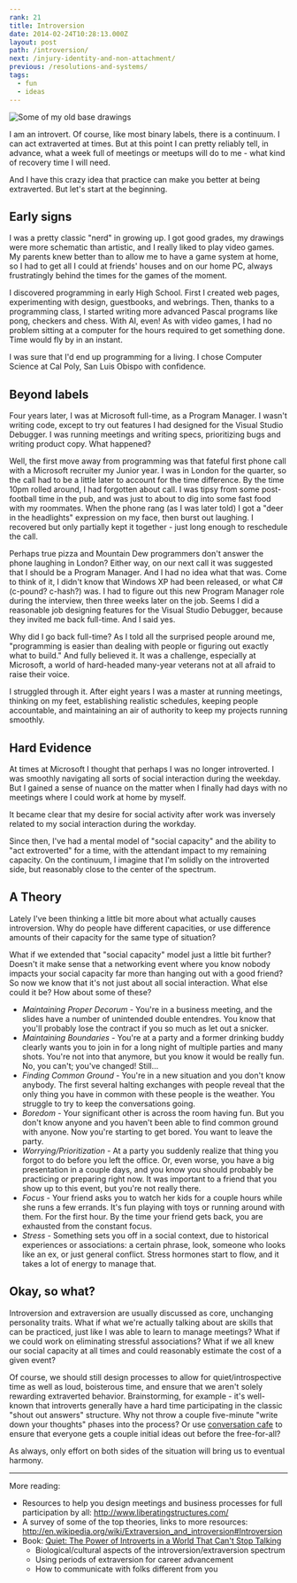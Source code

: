 ```yaml
---
rank: 21
title: Introversion
date: 2014-02-24T10:28:13.000Z
layout: post
path: /introversion/
next: /injury-identity-and-non-attachment/
previous: /resolutions-and-systems/
tags:
  - fun
  - ideas
---
```


![Some of my old base drawings](https://static.sinap.ps/blog/2014/Feb/base_drawings.jpg)

I am an introvert. Of course, like most binary labels, there is a continuum. I can act extraverted at times. But at this point I can pretty reliably tell, in advance, what a week full of meetings or meetups will do to me - what kind of recovery time I will need.

And I have this crazy idea that practice can make you better at being extraverted. But let's start at the beginning.

<div class='fold'></div>

## Early signs

I was a pretty classic "nerd" in growing up. I got good grades, my drawings were more schematic than artistic, and I really liked to play video games. My parents knew better than to allow me to have a game system at home, so I had to get all I could at friends' houses and on our home PC, always frustratingly behind the times for the games of the moment.

I discovered programming in early High School. First I created web pages, experimenting with design, guestbooks, and webrings. Then, thanks to a programming class, I started writing more advanced Pascal programs like pong, checkers and chess. With AI, even! As with video games, I had no problem sitting at a computer for the hours required to get something done. Time would fly by in an instant.

I was sure that I'd end up programming for a living. I chose Computer Science at Cal Poly, San Luis Obispo with confidence.

## Beyond labels

Four years later, I was at Microsoft full-time, as a Program Manager. I wasn't writing code, except to try out features I had designed for the Visual Studio Debugger. I was running meetings and writing specs, prioritizing bugs and writing product copy. What happened?

Well, the first move away from programming was that fateful first phone call with a Microsoft recruiter my Junior year. I was in London for the quarter, so the call had to be a little later to account for the time difference. By the time 10pm rolled around, I had forgotten about call. I was tipsy from some post-football time in the pub, and was just to about to dig into some fast food with my roommates. When the phone rang (as I was later told) I got a "deer in the headlights" expression on my face, then burst out laughing. I recovered but only partially kept it together - just long enough to reschedule the call.

Perhaps true pizza and Mountain Dew programmers don't answer the phone laughing in London? Either way, on our next call it was suggested that I should be a Program Manager. And I had no idea what that was. Come to think of it, I didn't know that Windows XP had been released, or what C# (c-pound? c-hash?) was. I had to figure out this new Program Manager role during the interview, then three weeks later on the job. Seems I did a reasonable job designing features for the Visual Studio Debugger, because they invited me back full-time. And I said yes.

Why did I go back full-time? As I told all the surprised people around me, "programming is easier than dealing with people or figuring out exactly what to build." And fully believed it. It was a challenge, especially at Microsoft, a world of hard-headed many-year veterans not at all afraid to raise their voice.

I struggled through it. After eight years I was a master at running meetings, thinking on my feet, establishing realistic schedules, keeping people accountable, and maintaining an air of authority to keep my projects running smoothly.

## Hard Evidence

At times at Microsoft I thought that perhaps I was no longer introverted. I was smoothly navigating all sorts of social interaction during the weekday. But I gained a sense of nuance on the matter when I finally had days with no meetings where I could work at home by myself.

It became clear that my desire for social activity after work was inversely related to my social interaction during the workday.

Since then, I've had a mental model of "social capacity" and the ability to "act extroverted" for a time, with the attendant impact to my remaining capacity. On the continuum, I imagine that I'm solidly on the introverted side, but reasonably close to the center of the spectrum.

## A Theory

Lately I've been thinking a little bit more about what actually causes introversion. Why do people have different capacities, or use difference amounts of their capacity for the same type of situation?

What if we extended that "social capacity" model just a little bit further? Doesn't it make sense that a networking event where you know nobody impacts your social capacity far more than hanging out with a good friend? So now we know that it's not just about all social interaction. What else could it be? How about some of these?

* _Maintaining Proper Decorum_ - You're in a business meeting, and the slides have a number of unintended double entendres. You know that you'll probably lose the contract if you so much as let out a snicker.
* _Maintaining Boundaries_ - You're at a party and a former drinking buddy clearly wants you to join in for a long night of multiple parties and many shots. You're not into that anymore, but you know it would be really fun. No, you can't; you've changed! Still...
* _Finding Common Ground_ - You're in a new situation and you don't know anybody. The first several halting exchanges with people reveal that the only thing you have in common with these people is the weather. You struggle to try to keep the conversations going.
* _Boredom_ - Your significant other is across the room having fun. But you don't know anyone and you haven't been able to find common ground with anyone. Now you're starting to get bored. You want to leave the party.
* _Worrying/Prioritization_ - At a party you suddenly realize that thing you forgot to do before you left the office. Or, even worse, you have a big presentation in a couple days, and you know you should probably be practicing or preparing right now. It was important to a friend that you show up to this event, but you're not really there.
* _Focus_ - Your friend asks you to watch her kids for a couple hours while she runs a few errands. It's fun playing with toys or running around with them. For the first hour. By the time your friend gets back, you are exhausted from the constant focus.
* _Stress_ - Something sets you off in a social context, due to historical experiences or associations: a certain phrase, look, someone who looks like an ex, or just general conflict. Stress hormones start to flow, and it takes a lot of energy to manage that.

## Okay, so what?

Introversion and extraversion are usually discussed as core, unchanging personality traits. What if what we're actually talking about are skills that can be practiced, just like I was able to learn to manage meetings? What if we could work on eliminating stressful associations? What if we all knew our social capacity at all times and could reasonably estimate the cost of a given event?

Of course, we should still design processes to allow for quiet/introspective time as well as loud, boisterous time, and ensure that we aren't solely rewarding extraverted behavior. Brainstorming, for example - it's well-known that introverts generally have a hard time participating in the classic "shout out answers" structure. Why not throw a couple five-minute "write down your thoughts" phases into the process? Or use [conversation cafe](http://www.liberatingstructures.com/17-conversation-cafe/) to ensure that everyone gets a couple initial ideas out before the free-for-all?

As always, only effort on both sides of the situation will bring us to eventual harmony.

---

More reading:

* Resources to help you design meetings and business processes for full participation by all: http://www.liberatingstructures.com/
* A survey of some of the top theories, links to more resources: http://en.wikipedia.org/wiki/Extraversion_and_introversion#Introversion
* Book: [Quiet: The Power of Introverts in a World That Can't Stop Talking](http://www.amazon.com/Quiet-Power-Introverts-World-Talking/dp/0307352153)
	* Biological/cultural aspects of the introversion/extraversion spectrum
	* Using periods of extraversion for career advancement
	* How to communicate with folks different from you
